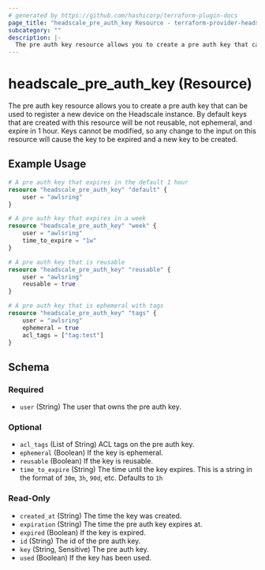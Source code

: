 ```yaml
---
# generated by https://github.com/hashicorp/terraform-plugin-docs
page_title: "headscale_pre_auth_key Resource - terraform-provider-headscale"
subcategory: ""
description: |-
  The pre auth key resource allows you to create a pre auth key that can be used to register a new device on the Headscale instance. By default keys that are created with this resource will be not reusable, not ephemeral, and expire in 1 hour. Keys cannot be modified, so any change to the input on this resource will cause the key to be expired and a new key to be created.
---
```


# headscale_pre_auth_key (Resource)

The pre auth key resource allows you to create a pre auth key that can be used to register a new device on the Headscale instance. By default keys that are created with this resource will be not reusable, not ephemeral, and expire in 1 hour. Keys cannot be modified, so any change to the input on this resource will cause the key to be expired and a new key to be created.

## Example Usage

```terraform
# A pre auth key that expires in the default 1 hour
resource "headscale_pre_auth_key" "default" {
    user = "awlsring"
}

# A pre auth key that expires in a week
resource "headscale_pre_auth_key" "week" {
    user = "awlsring"
    time_to_expire = "1w"
}

# A pre auth key that is reusable
resource "headscale_pre_auth_key" "reusable" {
    user = "awlsring"
    reusable = true
}

# A pre auth key that is ephemeral with tags
resource "headscale_pre_auth_key" "tags" {
    user = "awlsring"
    ephemeral = true
    acl_tags = ["tag:test"]
}
```

<!-- schema generated by tfplugindocs -->
## Schema

### Required

- `user` (String) The user that owns the pre auth key.

### Optional

- `acl_tags` (List of String) ACL tags on the pre auth key.
- `ephemeral` (Boolean) If the key is ephemeral.
- `reusable` (Boolean) If the key is reusable.
- `time_to_expire` (String) The time until the key expires. This is a string in the format of `30m`, `3h`, `90d`, etc. Defaults to `1h`

### Read-Only

- `created_at` (String) The time the key was created.
- `expiration` (String) The time the pre auth key expires at.
- `expired` (Boolean) If the key is expired.
- `id` (String) The id of the pre auth key.
- `key` (String, Sensitive) The pre auth key.
- `used` (Boolean) If the key has been used.
